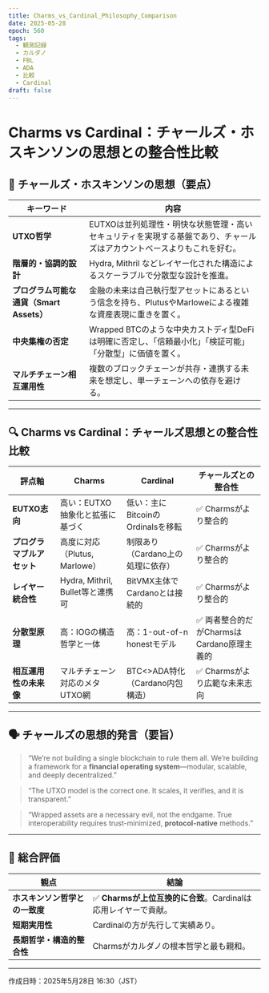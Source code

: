 ```yaml
---
title: Charms_vs_Cardinal_Philosophy_Comparison
date: 2025-05-28
epoch: 560
tags:
  - 観測記録
  - カルダノ
  - FBL
  - ADA
  - 比較
  - Cardinal
draft: false
---
```


# Charms vs Cardinal：チャールズ・ホスキンソンの思想との整合性比較

## 🧠 チャールズ・ホスキンソンの思想（要点）

| キーワード | 内容 |
|------------|------|
| **UTXO哲学** | EUTXOは並列処理性・明快な状態管理・高いセキュリティを実現する基盤であり、チャールズはアカウントベースよりもこれを好む。 |
| **階層的・協調的設計** | Hydra, Mithril などレイヤー化された構造によるスケーラブルで分散型な設計を推進。 |
| **プログラム可能な通貨（Smart Assets）** | 金融の未来は自己執行型アセットにあるという信念を持ち、PlutusやMarloweによる複雑な資産表現に重きを置く。 |
| **中央集権の否定** | Wrapped BTCのような中央カストディ型DeFiは明確に否定し、「信頼最小化」「検証可能」「分散型」に価値を置く。 |
| **マルチチェーン相互運用性** | 複数のブロックチェーンが共存・連携する未来を想定し、単一チェーンへの依存を避ける。 |

---

## 🔍 Charms vs Cardinal：チャールズ思想との整合性比較

| 評点軸 | Charms | Cardinal | チャールズとの整合性 |
|--------|--------|----------|------------------------|
| **EUTXO志向** | 高い：EUTXO抽象化と拡張に基づく | 低い：主にBitcoinのOrdinalsを移転 | ✅ Charmsがより整合的 |
| **プログラマブルアセット** | 高度に対応（Plutus, Marlowe） | 制限あり（Cardano上の処理に依存） | ✅ Charmsがより整合的 |
| **レイヤー統合性** | Hydra, Mithril, Bullet等と連携可 | BitVMX主体でCardanoとは接続的 | ✅ Charmsがより整合的 |
| **分散型原理** | 高：IOGの構造哲学と一体 | 高：1-out-of-n honestモデル | ✅ 両者整合的だがCharmsはCardano原理主義的 |
| **相互運用性の未来像** | マルチチェーン対応のメタUTXO網 | BTC<>ADA特化（Cardano内包構造） | ✅ Charmsがより広範な未来志向 |

---

## 🗣 チャールズの思想的発言（要旨）

> “We’re not building a single blockchain to rule them all. We’re building a framework for a **financial operating system**—modular, scalable, and deeply decentralized.”

> “The UTXO model is the correct one. It scales, it verifies, and it is transparent.”

> “Wrapped assets are a necessary evil, not the endgame. True interoperability requires trust-minimized, **protocol-native** methods.”

---

## 🧾 総合評価

| 観点 | 結論 |
|------|------|
| **ホスキンソン哲学との一致度** | ✅ **Charmsが上位互換的に合致**。Cardinalは応用レイヤーで貢献。 |
| **短期実用性** | Cardinalの方が先行して実績あり。 |
| **長期哲学・構造的整合性** | Charmsがカルダノの根本哲学と最も親和。 |

---

作成日時：2025年5月28日 16:30（JST）
